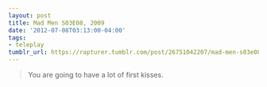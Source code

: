 ```yaml
---
layout: post
title: Mad Men S03E08, 2009
date: '2012-07-08T03:13:00-04:00'
tags:
- teleplay
tumblr_url: https://rapturer.tumblr.com/post/26751042207/mad-men-s03e08-2009
---
```

> You are going to have a lot of first kisses.

